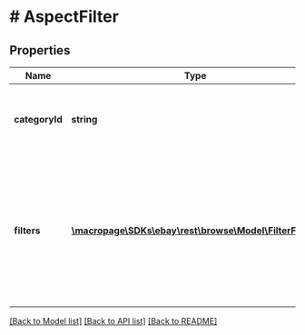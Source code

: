 # # AspectFilter

## Properties

Name | Type | Description | Notes
------------ | ------------- | ------------- | -------------
**categoryId** | **string** | The ID of the category. This limits the aspects filtering to this category. | [optional] 
**filters** | [**\macropage\SDKs\ebay\rest\browse\Model\FilterField[]**](FilterField.md) | This query parameter supports multiple field filters that can be used to limit/customize the result set. For details and examples for all the filters, see Buy API Field Filters. | [optional] 

[[Back to Model list]](../../README.md#documentation-for-models) [[Back to API list]](../../README.md#documentation-for-api-endpoints) [[Back to README]](../../README.md)


